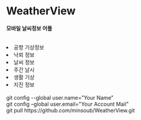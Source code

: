 # WeatherView
<b>모바일 날씨정보 어플</b><br><br>
<li>공항 기상정보</li>
<li>낙뢰 정보</li>
<li>날씨 정보</li>
<li>주간 날시</li>
<li>생활 기상</li>
<li>지진 정보</li>
<br>
git config --global user.name=”Your Name” <br>
git config –global user.email="Your Account Mail" <br>
git pull https://github.com/minsoub/WeatherView.git
